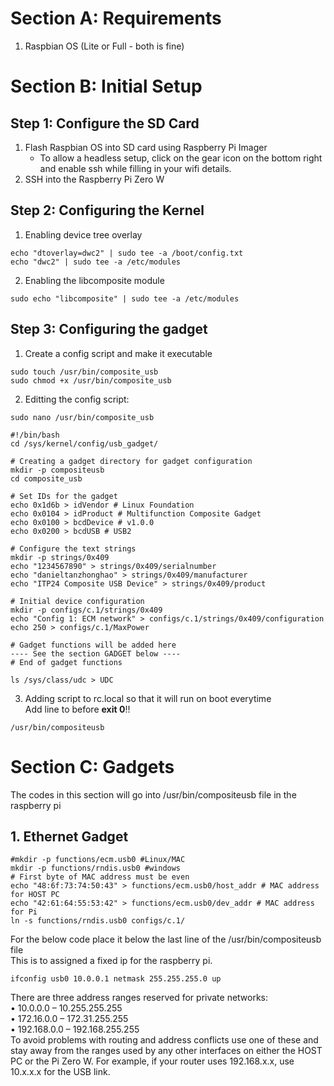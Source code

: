 # Section A: Requirements
1. Raspbian OS (Lite or Full - both is fine)

# Section B: Initial Setup 
## Step 1: Configure the SD Card 
1. Flash Raspbian OS into SD card using Raspberry Pi Imager
   - To allow a headless setup, click on the gear icon on the bottom right and enable ssh while filling in your wifi details.
2. SSH into the Raspberry Pi Zero W

## Step 2: Configuring the Kernel 
1. Enabling device tree overlay
```
echo "dtoverlay=dwc2" | sudo tee -a /boot/config.txt
echo "dwc2" | sudo tee -a /etc/modules
```
2. Enabling the libcomposite module
```
sudo echo "libcomposite" | sudo tee -a /etc/modules
```
## Step 3: Configuring the gadget
1. Create a config script and make it executable
```
sudo touch /usr/bin/composite_usb
sudo chmod +x /usr/bin/composite_usb
```
2. Editting the config script:
```
sudo nano /usr/bin/composite_usb
```
```
#!/bin/bash
cd /sys/kernel/config/usb_gadget/

# Creating a gadget directory for gadget configuration
mkdir -p compositeusb
cd composite_usb

# Set IDs for the gadget
echo 0x1d6b > idVendor # Linux Foundation
echo 0x0104 > idProduct # Multifunction Composite Gadget
echo 0x0100 > bcdDevice # v1.0.0
echo 0x0200 > bcdUSB # USB2

# Configure the text strings
mkdir -p strings/0x409
echo "1234567890" > strings/0x409/serialnumber
echo "danieltanzhonghao" > strings/0x409/manufacturer
echo "ITP24 Composite USB Device" > strings/0x409/product

# Initial device configuration
mkdir -p configs/c.1/strings/0x409
echo "Config 1: ECM network" > configs/c.1/strings/0x409/configuration
echo 250 > configs/c.1/MaxPower

# Gadget functions will be added here
---- See the section GADGET below ----
# End of gadget functions

ls /sys/class/udc > UDC
```
3. Adding script to rc.local so that it will run on boot everytime  
Add line to before **exit 0**!!
```
/usr/bin/compositeusb
```
# Section C: Gadgets
The codes in this section will go into /usr/bin/compositeusb file in the raspberry pi 
## 1. Ethernet Gadget
```
#mkdir -p functions/ecm.usb0 #Linux/MAC
mkdir -p functions/rndis.usb0 #windows
# First byte of MAC address must be even
echo "48:6f:73:74:50:43" > functions/ecm.usb0/host_addr # MAC address for HOST PC
echo "42:61:64:55:53:42" > functions/ecm.usb0/dev_addr # MAC address for Pi
ln -s functions/rndis.usb0 configs/c.1/
```
For the below code place it below the last line of the /usr/bin/compositeusb file  
This is to assigned a fixed ip for the raspberry pi.
```
ifconfig usb0 10.0.0.1 netmask 255.255.255.0 up
```
There are three address ranges reserved for private networks:  
• 10.0.0.0 – 10.255.255.255  
• 172.16.0.0 – 172.31.255.255  
• 192.168.0.0 – 192.168.255.255  
To avoid problems with routing and address conflicts use one of these and stay away from the ranges used by any other interfaces on either the HOST PC or the Pi Zero W. For example, if your router uses 192.168.x.x, use 10.x.x.x for the USB link.  
